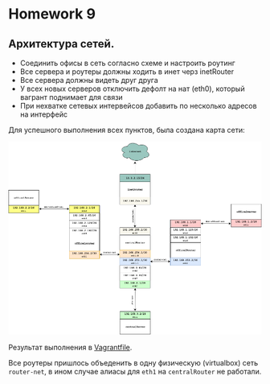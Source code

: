 # Homework 9

## Архитектура сетей.

- Соединить офисы в сеть согласно схеме и настроить роутинг
- Все сервера и роутеры должны ходить в инет черз inetRouter
- Все сервера должны видеть друг друга
- У всех новых серверов отключить дефолт на нат (eth0), который вагрант поднимает для связи
- При нехватке сетевых интервейсов добавить по несколько адресов на интерфейс

Для успешного выполнения всех пунктов, была создана карта сети:

<a href="https://raw.githubusercontent.com/reddare/otus-linux/hw9/hw9/map-hw9.png" rel="Click!">![map](./map-hw9.png)</a>

Результат выполнения в [Vagrantfile](./Vagrantfile).

Все роутеры пришлось объеденить в одну физическую (virtualbox) сеть ```router-net```, в ином случае алиасы для ```eth1``` на ```centralRouter``` не работали.
